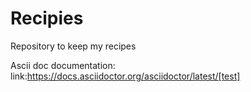 # Recipies
Repository to keep my recipes


Ascii doc documentation: link:https://docs.asciidoctor.org/asciidoctor/latest/[test]
